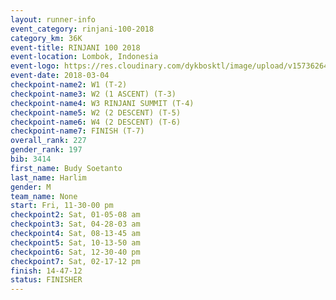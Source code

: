 ```yaml
---
layout: runner-info 
event_category: rinjani-100-2018 
category_km: 36K 
event-title: RINJANI 100 2018 
event-location: Lombok, Indonesia 
event-logo: https://res.cloudinary.com/dykbosktl/image/upload/v1573626435/Logo/Rinjani_eoufbh.png 
event-date: 2018-03-04 
checkpoint-name2: W1 (T-2) 
checkpoint-name3: W2 (1 ASCENT) (T-3) 
checkpoint-name4: W3 RINJANI SUMMIT (T-4) 
checkpoint-name5: W2 (2 DESCENT) (T-5) 
checkpoint-name6: W4 (2 DESCENT) (T-6) 
checkpoint-name7: FINISH (T-7) 
overall_rank: 227
gender_rank: 197
bib: 3414
first_name: Budy Soetanto
last_name: Harlim
gender: M
team_name: None
start: Fri, 11-30-00 pm
checkpoint2: Sat, 01-05-08 am
checkpoint3: Sat, 04-28-03 am
checkpoint4: Sat, 08-13-45 am
checkpoint5: Sat, 10-13-50 am
checkpoint6: Sat, 12-30-40 pm
checkpoint7: Sat, 02-17-12 pm
finish: 14-47-12
status: FINISHER
---
```

